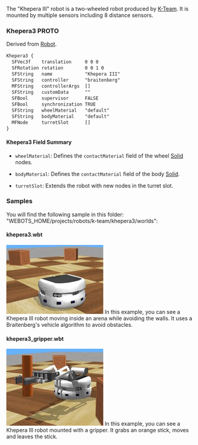 The "Khepera III" robot is a two-wheeled robot produced by [K-Team](https://www.k-team.com/mobile-robotics-products/old-products/khepera-iii).
It is mounted by multiple sensors including 8 distance sensors.

### Khepera3 PROTO

Derived from [Robot](https://cyberbotics.com/doc/reference/robot).

```
Khepera3 {
  SFVec3f    translation     0 0 0
  SFRotation rotation        0 0 1 0
  SFString   name            "Khepera III"
  SFString   controller      "braitenberg"
  MFString   controllerArgs  []
  SFString   customData      ""
  SFBool     supervisor      FALSE
  SFBool     synchronization TRUE
  SFString   wheelMaterial   "default"
  SFString   bodyMaterial    "default"
  MFNode     turretSlot      []
}
```

#### Khepera3 Field Summary

- `wheelMaterial`: Defines the `contactMaterial` field of the wheel [Solid](https://cyberbotics.com/doc/reference/solid) nodes.

- `bodyMaterial`: Defines the `contactMaterial` field of the body [Solid](https://cyberbotics.com/doc/reference/solid).

- `turretSlot`: Extends the robot with new nodes in the turret slot.

### Samples

You will find the following sample in this folder: "WEBOTS\_HOME/projects/robots/k-team/khepera3/worlds":

#### khepera3.wbt

![khepera3.wbt.png](images/khepera3/khepera3.wbt.thumbnail.jpg) In this example, you can see a Khepera III robot moving inside an arena while avoiding the walls.
It uses a Braitenberg's vehicle algorithm to avoid obstacles.

#### khepera3\_gripper.wbt

![khepera3_gripper.wbt.png](images/khepera3/khepera3_gripper.wbt.thumbnail.jpg) In this example, you can see a Khepera III robot mounted with a gripper.
It grabs an orange stick, moves and leaves the stick.
